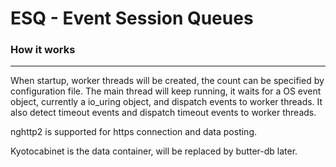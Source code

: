 # ESQ - Event Session Queues
### How it works
---
When startup, worker threads will be created, the count can be specified by configuration file. The main thread will keep running, it waits for a OS event object, currently a io_uring object, and dispatch events to worker threads. It also detect timeout events and dispatch timeout events to worker threads.

nghttp2 is supported for https connection and data posting.

Kyotocabinet is the data container, will be replaced by butter-db later.
